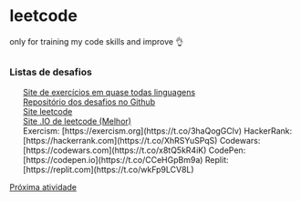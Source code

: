 # leetcode
only for training my code skills and improve 👌

##

### Listas de desafios
<ul style="list-style-type:none;">
  <li><a href="https://www.hackerrank.com/dashboard">Site de exercícios em quase todas linguagens</a></li>
  <li><a href="https://github.com/haoel/leetcode">Repositório dos desafios no Github</a></li>
  <li><a href="https://leetcode.com/">Site leetcode</a></li>
  <li><a href="https://www.afternic.com/forsale/LEETCODE.IO?traffic_id=GoDaddy_DLS&traffic_type=TDFS&utm_campaign=TDFS_GoDaddy_DLS&utm_medium=sn_affiliate_click&utm_source=TDFS">Site .IO de leetcode (Melhor)</a></li>
  <li>
    Exercism: [https://exercism.org](https://t.co/3haQogGClv)
    HackerRank: [https://hackerrank.com](https://t.co/XhRSYuSPqS)
    Codewars: [https://codewars.com](https://t.co/x8tQ5kR4iK) 
    CodePen: [https://codepen.io](https://t.co/CCeHGpBm9a) 
    Replit: [https://replit.com](https://t.co/wkFp9LCV8L)
  </li>
</ul>

<a href="https://www.hackerrank.com/challenges/simple-array-sum/problem?isFullScreen=true">Próxima atividade</a>

<!-- Trocar link do site "oficial" e do .io após criar cadastro --!>

